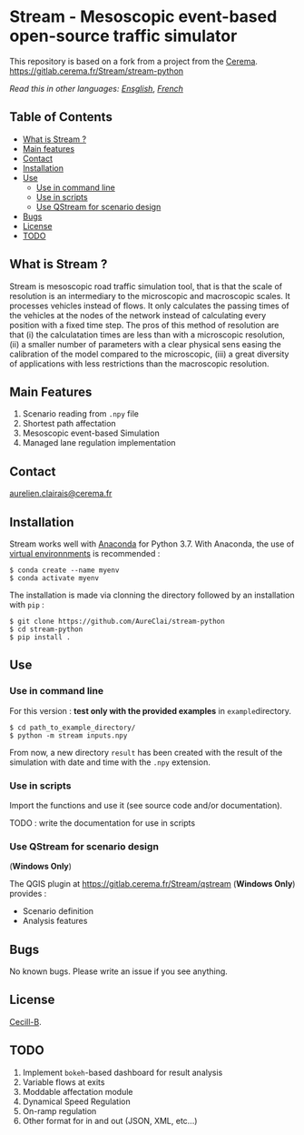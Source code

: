 # Stream - Mesoscopic event-based open-source traffic simulator

This repository is based on a fork from a project from the [Cerema](https://cerema.fr).
https://gitlab.cerema.fr/Stream/stream-python

_Read this in other languages:_ _[Ensglish](https://github.com/AureClai/stream-python/blob/master/README.md)_, _[French](https://github.com/AureClai/stream-python/blob/master/README.fr.md)_

## Table of Contents

- [What is Stream ?](#what-is-stream)
- [Main features](#main-features)
- [Contact](#contact)
- [Installation](#installation)
- [Use](#use)
  - [Use in command line](#use-in-command-line)
  - [Use in scripts](#use-in-scripts)
  - [Use QStream for scenario design](#use-qstream-for-scenario-design)
- [Bugs](#bugs)
- [License](#license)
- [TODO](#todo)

## What is Stream ?

Stream is mesoscopic road traffic simulation tool, that is that the scale of resolution is an intermediary to the microscopic and macroscopic scales. It processes vehicles instead of flows. It only calculates the passing times of the vehicles at the nodes of the network instead of calculating every position with a fixed time step. The pros of this method of resolution are that (i) the calculatation times are less than with a microscopic resolution, (ii) a smaller number of parameters with a clear physical sens easing the calibration of the model compared to the microscopic, (iii) a great diversity of applications with less restrictions than the macroscopic resolution.

## Main Features

1. Scenario reading from `.npy` file
2. Shortest path affectation
3. Mesoscopic event-based Simulation
4. Managed lane regulation implementation

## Contact

aurelien.clairais@cerema.fr

## Installation

Stream works well with [Anaconda](https://www.anaconda.com/distribution/) for Python 3.7.
With Anaconda, the use of [virtual environnments](https://docs.conda.io/projects/conda/en/latest/user-guide/tasks/manage-environments.html) is recommended :

```
$ conda create --name myenv
$ conda activate myenv
```

The installation is made via clonning the directory followed by an installation with `pip` :

```console
$ git clone https://github.com/AureClai/stream-python
$ cd stream-python
$ pip install .
```

## Use

### Use in command line

For this version : **test only with the provided examples** in `example`directory.

```
$ cd path_to_example_directory/
$ python -m stream inputs.npy
```

From now, a new directory `result` has been created with the result of the simulation with date and time with the `.npy` extension.

### Use in scripts

Import the functions and use it (see source code and/or documentation).

TODO : write the documentation for use in scripts

### Use QStream for scenario design

(**Windows Only**)

The QGIS plugin at https://gitlab.cerema.fr/Stream/qstream (**Windows Only**) provides :

- Scenario definition
- Analysis features

## Bugs

No known bugs. Please write an issue if you see anything.

## License

[Cecill-B](http://www.cecill.info/licences/Licence_CeCILL-B_V1-fr.html).

## TODO

1. Implement `bokeh`-based dashboard for result analysis
2. Variable flows at exits
3. Moddable affectation module
4. Dynamical Speed Regulation
5. On-ramp regulation
6. Other format for in and out (JSON, XML, etc...)
